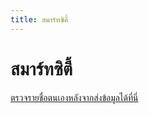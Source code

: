 ```yaml
---
title: สมาร์ทซิตี้
---
```


# สมาร์ทซิตี้

<smartcity></smartcity>


[ตรวจรายชื่อตนเองหลังจากส่งข้อมูลได้ที่นี่](/check/smartcity.md)
